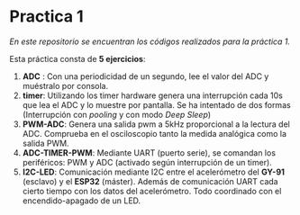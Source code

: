 # Practica 1

*En este repositorio se encuentran los códigos realizados para la práctica 1.*

Esta práctica consta de **5 ejercicios**:  
1. **ADC**  :   Con una periodicidad de un segundo, lee el valor del ADC y muéstralo por consola.
2. **timer**: Utilizando los timer hardware genera una interrupción cada 10s que lea el ADC y lo muestre por pantalla. Se ha intentado de dos formas (Interrupción con *pooling* y con modo *Deep Sleep*)
3. **PWM-ADC**: Genera una salida pwm a 5kHz proporcional a la lectura del ADC. Comprueba en el osciloscopio tanto la medida analógica como la salida PWM.
4. **ADC-TIMER-PWM**: Mediante UART (puerto serie), se comandan los periféricos: PWM y ADC (activado según interrupción de un timer).
5. **I2C-LED**: Comunicación mediante I2C entre el acelerómetro del **GY-91** (esclavo) y el **ESP32** (máster). Además de comunicación UART cada cierto tiempo con los datos del acelerómetro. Todo coordinado con el encendido-apagado de un LED.